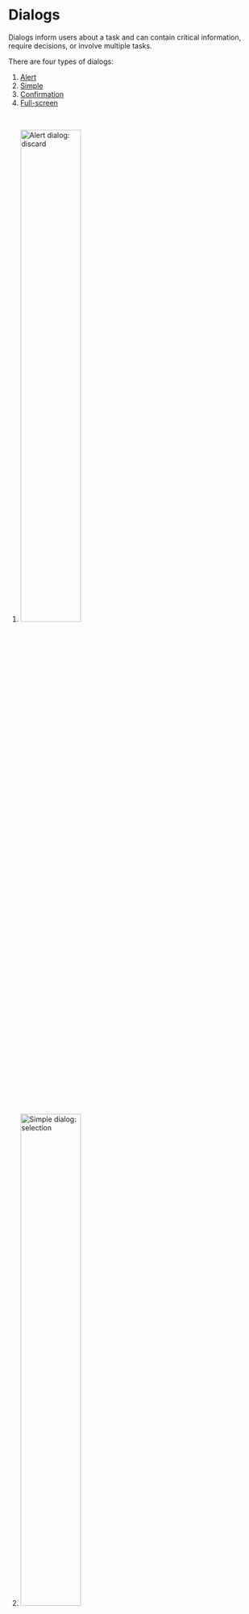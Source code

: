 <!--docs:
title: "Dialogs"
layout: detail
section: components
excerpt: "Dialogs are modal windows that require interaction."
iconId: 
path: /catalog/dialog/
-->


# Dialogs

Dialogs inform users about a task and can contain critical information, require decisions, or involve multiple tasks.

There are four types of dialogs:

1. [Alert](#alert-dialog)
1. [Simple](#simple-dialog)
1. [Confirmation](#confirmation-dialog)
1. [Full-screen](#full-screen-dialog)

<br>

1. <img src="assets/alert-dialog.png" alt="Alert dialog: discard" width=50%>
1. <img src="assets/simple-dialog.png" alt="Simple dialog: selection" width=50%>
1. <img src="assets/confirmation-dialog.png" alt="Confirmation dialog: selection confirmation" width=50%>
1. <img src="assets/full-screen-dialog.png" alt="Full-screen dialog: event" width=50%>

## Using dialogs

A dialog is a type of modal window that appears in front of app content to provide critical information or ask for a decision. Dialogs disable all app functionality when they appear, and remain on screen until confirmed, dismissed, or a required action has been taken.

Dialogs are purposefully interruptive, so they should be used sparingly.

Before you can use Material dialogss, you need to import the Material Components package for Flutter: `package:flutter/material.dart`.

You need to be using a [`MaterialApp`](https://api.flutter.dev/flutter/material/MaterialApp-class.html).

For more information on getting started with the Material for Flutter, go to the Flutter [Material library](https://api.flutter.dev/flutter/material/material-library.html) page.

### Making dialogs accessible

Flutter's APIs support accessibility setting for large fonts, screen readers, and sufficient contrast. For more information, go to Flutter's [accessibility](https://flutter.dev/docs/development/accessibility-and-localization/accessibility) and [internationalization](https://flutter.dev/docs/development/accessibility-and-localization/internationalization) pages.

For more guidance on writing labels, go to [our page on how to write a good accessibility label](https://material.io/design/usability/accessibility.html#writing).

## Alert dialog

Alert dialogs interrupt users with urgent information, details, or actions.

### Alert dialog example

`Dialog`
* [Class description](https://api.flutter.dev/flutter/material/Dialog-class.html)
* [API document](https://api.flutter.dev/flutter/material/Dialog/Dialog.html)

### Alert dialog anatomy and key properties

The alert dialog contains the following:

![alert dialog anatomy diagram](assets/dialog-anatomy.png)

1. Container
1. Title (optional)
1. Supporting text
1. Buttons
1. Scrim

**Container attributes**

| &nbsp; | **Properties** |
| --- | --- |
| **Color** | |
| **Stroke color** | |
| **Stroke width** | |
| **Shape** | |
| **Elevation** | |
| **Ripple color** | |


**Title attributes**

| &nbsp; | **Properties** |
| --- | --- |
| **Text label** | |
| **Color** | | 
| **Typography** | |


**Supporting text attributes**
| &nbsp; | **Properties** |
| --- | --- |
| **Text label** | |
| **Color** | |
| **Typography** | |


**Buttons attributes**
| &nbsp; | **Properties** |
| --- | --- |
| | | 


**Scrip attributes**
| &nbsp; | **Properties** |
| --- | --- |
| | |


## Simple dialog

Simple dialogs can display items that are immediately actionable when selected. They don’t have text buttons.

As simple dialogs are interruptive, they should be used sparingly. Alternatively, dropdown menus provide options in a non-modal, less disruptive way.

### Simple dialog example

`Dialog`
* [Class description](https://api.flutter.dev/flutter/material/Dialog-class.html)
* [API document](https://api.flutter.dev/flutter/material/Dialog/Dialog.html)

### Simple dialog anatomy and key properties

A simple dialog contains the following:


![simple dialog anatomy diagram](assets/Dialogs_SimpleDIalog_anatomy.png)

1. Container
1. Title 
1. List item
  1. Supporting visual
  1. Primary text
1. Button
1. Scrim



**Container attributes**

| &nbsp; | **Properties** |
| --- | --- |
| **Color** | |
| **Stroke color** | |
| **Stroke width** | |
| **Shape** | |
| **Elevation** | |
| **Ripple color** | |


**Title attributes**

| &nbsp; | **Properties** |
| --- | --- |
| **Text label** | |
| **Color** | | 
| **Typography** | |


**List item supporting visual attributes**


| &nbsp; | **Properties** |
| --- | --- |
| | |

**List item primary text**
| &nbsp; | **Properties** |
| --- | --- |
| **Text label** | |
| **Color** | |
| **Typography** | |


**Buttons attributes**
| &nbsp; | **Properties** |
| --- | --- |
| | | 


**Scrip attributes**
| &nbsp; | **Properties** |
| --- | --- |
| | |



## Confirmation dialog

Confirmation dialogs give users the ability to provide final confirmation of a choice before committing to it, so they have a chance to change their minds if necessary.

If the user confirms a choice, it’s carried out. Otherwise, the user can dismiss the dialog. For example, users can listen to multiple ringtones but only make a final selection upon tapping “OK.”

### Confirmation dialog example

`Dialog`
* [Class description](https://api.flutter.dev/flutter/material/Dialog-class.html)
* [API document](https://api.flutter.dev/flutter/material/Dialog/Dialog.html)

### Confirmation dialog anatomy and key properties

A confirmation dialog contains the following:

![confirmation dialog anatomy diagram](assets/Dialog_Confirmation_anatomy.png)


1. Container
1. Title
1. List item
  1. List control
  1. Primary text
1. Button
1. Scrim

**Container attributes**

| &nbsp; | **Properties** |
| --- | --- |
| **Color** | |
| **Stroke color** | |
| **Stroke width** | |
| **Shape** | |
| **Elevation** | |
| **Ripple color** | |


**Title attributes**

| &nbsp; | **Properties** |
| --- | --- |
| **Text label** | |
| **Color** | | 
| **Typography** | |


**List item list control attributes**

| &nbsp; | **Properties** |
| --- | --- |
| | | 

**List item primary text attribute**


| &nbsp; | **Properties** |
| --- | --- |
| **Text label** | |
| **Color** | |
| **Typography** | |


**Buttons attributes**
| &nbsp; | **Properties** |
| --- | --- |
| | | 


**Scrip attributes**
| &nbsp; | **Properties** |
| --- | --- |
| | |



## Full-screen dialog

Full-screen dialogs group a series of tasks, such as creating a calendar entry with the event title, date, location, and time. Because they take up the entire screen, full-screen dialogs are the only dialogs over which other dialogs can appear.dia

### Full-screen dialog example

`Dialog`
* [Class description](https://api.flutter.dev/flutter/material/Dialog-class.html)
* [API document](https://api.flutter.dev/flutter/material/Dialog/Dialog.html)

### Full-screen dialog anatomy and key properties


The full-screen dialog contains the following properties:

![full-screen dialog anatomy](assets/Dialogs_FullScreen_anatomy_no-container.png)

1. Title
1. Icon Button
1. Buttons
1. Scrim

**Container attributes**

| &nbsp; | **Properties** |
| --- | --- |
| **Color** | |
| **Stroke color** | |
| **Stroke width** | |
| **Shape** | |
| **Elevation** | |
| **Ripple color** | |


**Title attributes**

| &nbsp; | **Properties** |
| --- | --- |
| **Text label** | |
| **Color** | | 
| **Typography** | |


**Supporting text attributes**
| &nbsp; | **Properties** |
| --- | --- |
| **Text label** | |
| **Color** | |
| **Typography** | |


**Buttons attributes**
| &nbsp; | **Properties** |
| --- | --- |
| | | 


**Scrip attributes**
| &nbsp; | **Properties** |
| --- | --- |
| | |



## Dialog theming

### Dialog theming example

__**Note to developers** Provide an example with the following features using the [Shrine theme](https://material.io/design/material-studies/shrine.html#about-shrine)__
* Create a simple dialog
* Add a title "Title"
* Add 3 radio buttons with the following options:
  * "option 1"
  * "option 2"
  * "option 3"
* Add two text buttons to the bottom:
  * "Action 1"
  * "Action 2"
* Use the [Cards](https://github.com/mingjane-work/doc-material-components/blob/mingjane-doc-branch/cards-examples/Flutter/assets/shrine_card.png) themed image as the scrim
